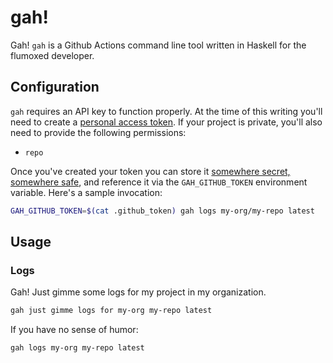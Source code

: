 # gah!

Gah! `gah` is a Github Actions command line tool written in Haskell for the
flumoxed developer.

## Configuration

`gah` requires an API key to function properly. At the time of this writing
you'll need to create a [personal access token][token]. If your project is
private, you'll also need to provide the following permissions:

- `repo`

Once you've created your token you can store it
[somewhere secret, somewhere safe][gandalf], and reference it via the
`GAH_GITHUB_TOKEN` environment variable. Here's a sample invocation:

```bash
GAH_GITHUB_TOKEN=$(cat .github_token) gah logs my-org/my-repo latest
```

## Usage

### Logs

Gah! Just gimme some logs for my project in my organization.

```bash
gah just gimme logs for my-org my-repo latest
```

If you have no sense of humor:

```bash
gah logs my-org my-repo latest
```

[token]: https://docs.github.com/en/github/authenticating-to-github/creating-a-personal-access-token
[gandalf]: https://i.imgflip.com/1mp8zb.gif
